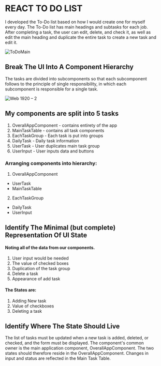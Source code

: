 # REACT TO DO LIST

I developed the To-Do list based on how I would create one for myself every day. The To-Do list has main headings and subtasks for each job. After completing a task, the user can edit, delete, and check it, as well as edit the main heading and duplicate the entire task to create a new task and edit it. 

![ToDoMain](https://user-images.githubusercontent.com/60220627/203139793-23f0dca2-9f77-4cab-b296-96ed6d9c42a4.png)


## Break The UI Into A Component Hierarchy
The tasks are divided into subcomponents so that each subcomponent follows to the principle of single responsibility, in which each subcomponent is responsible for a single task.

![Web 1920 – 2](https://user-images.githubusercontent.com/60220627/203139797-f63cf19f-5709-4992-983d-763f833ce7c2.png)

## My components are split into 5 tasks

1. OverallAppComponent - contains entirety of the app
2. MainTaskTable - contains all task components
3. EachTaskGroup - Each task is put into groups
4. DailyTask - Daily task information 
5. UserTask - User duplicates main task group 
6. UserInput -  User inputs data and buttons


### Arranging components into hierarchy: 
1. OverallAppComponent
-  UserTask
- MainTaskTable
2. EachTaskGroup
-  DailyTask
-  UserInput


## Identify The Minimal (but complete) Representation Of UI State

#### Noting all of the data from our components. 
1. User input would be needed 
2. The value of checked boxes 
3. Duplication of the task group 
4. Delete a task 
5. Appearance of add task

#### The States are:
1. Adding New task
2. Value of checkboxes
3. Deleting a task

## Identify Where The State Should Live
The list of tasks must be updated when a new task is added, deleted, or checked, and the form must be displayed. The component's common owner is the main application component, OverallAppComponent. The two states should therefore reside in the OverallAppComponent. 
Changes in input and status are reflected in the Main Task Table.




